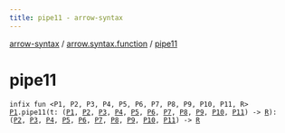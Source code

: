 ```yaml
---
title: pipe11 - arrow-syntax
---
```


[arrow-syntax](../index.html) / [arrow.syntax.function](index.html) / [pipe11](./pipe11.html)

# pipe11

`infix fun <P1, P2, P3, P4, P5, P6, P7, P8, P9, P10, P11, R> `[`P1`](pipe11.html#P1)`.pipe11(t: (`[`P1`](pipe11.html#P1)`, `[`P2`](pipe11.html#P2)`, `[`P3`](pipe11.html#P3)`, `[`P4`](pipe11.html#P4)`, `[`P5`](pipe11.html#P5)`, `[`P6`](pipe11.html#P6)`, `[`P7`](pipe11.html#P7)`, `[`P8`](pipe11.html#P8)`, `[`P9`](pipe11.html#P9)`, `[`P10`](pipe11.html#P10)`, `[`P11`](pipe11.html#P11)`) -> `[`R`](pipe11.html#R)`): (`[`P2`](pipe11.html#P2)`, `[`P3`](pipe11.html#P3)`, `[`P4`](pipe11.html#P4)`, `[`P5`](pipe11.html#P5)`, `[`P6`](pipe11.html#P6)`, `[`P7`](pipe11.html#P7)`, `[`P8`](pipe11.html#P8)`, `[`P9`](pipe11.html#P9)`, `[`P10`](pipe11.html#P10)`, `[`P11`](pipe11.html#P11)`) -> `[`R`](pipe11.html#R)
